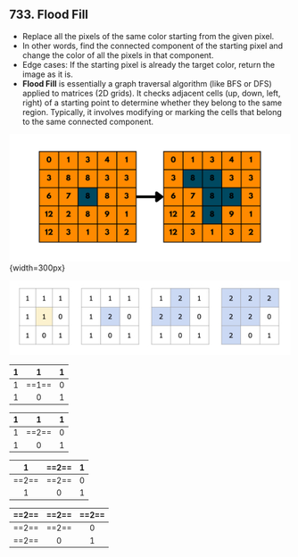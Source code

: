 ## 733. Flood Fill

-   Replace all the pixels of the same color starting from the given pixel.
-   In other words, find the connected component of the starting pixel and change the color of all the pixels in that component.
-   Edge cases: If the starting pixel is already the target color, return the image as it is.
-   **Flood Fill** is essentially a graph traversal algorithm (like BFS or DFS) applied to matrices (2D grids).
    It checks adjacent cells (up, down, left, right) of a starting point to determine whether they belong to the same region.
    Typically, it involves modifying or marking the cells that belong to the same connected component.

![flood_fill](../assets/flood_fill_example.png){width=300px}

![733](../assets/0733.jpg)

|  1  |   1   |  1  |
| :-: | :---: | :-: |
|  1  | ==1== |  0  |
|  1  |   0   |  1  |

|  1  |   1   |  1  |
| :-: | :---: | :-: |
|  1  | ==2== |  0  |
|  1  |   0   |  1  |

|   1   | ==2== |  1  |
| :---: | :---: | :-: |
| ==2== | ==2== |  0  |
|   1   |   0   |  1  |

| ==2== | ==2== | ==2== |
| :---: | :---: | :---: |
| ==2== | ==2== |   0   |
| ==2== |   0   |   1   |

